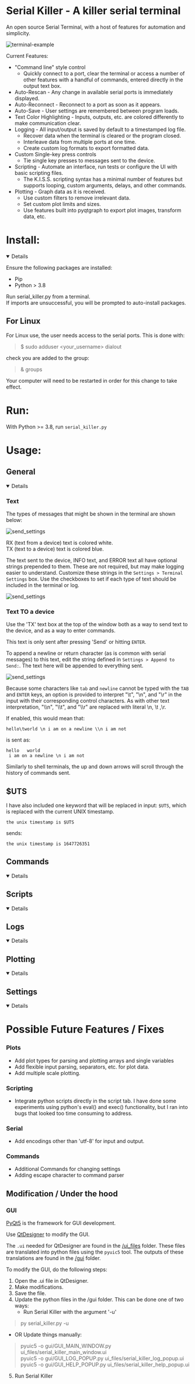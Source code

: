 # Serial Killer - A killer serial terminal
An open source Serial Terminal, with a host of features for automation and simplicity. 


![terminal-example](img/example.png)

Current Features:
- "Command line" style control
  -  Quickly connect to a port, clear the terminal or access a number of other features with a handful of commands, entered directly in the output text box. 
- Auto-Rescan - Any change in available serial ports is immediately displayed.
- Auto-Reconnect - Reconnect to a port as soon as it appears. 
- Auto-Save - User settings are remembered between program loads.
- Text Color Highlighting - Inputs, outputs, etc. are colored differently to make communication clear. 
- Logging - All input/output is saved by default to a timestamped log file.
  - Recover data when the terminal is cleared or the program closed. 
  - Interleave data from multiple ports at one time. 
  - Create custom log formats to export formatted data.
- Custom Single-key press controls
  - Tie single key presses to messages sent to the device. 
- Scripting - Automate an interface, run tests or configure the UI with basic scripting files.
  - The K.I.S.S. scripting syntax has a minimal number of features but supports looping, custom arguments, delays, and other commands. 
- Plotting - Graph data as it is received. 
  - Use custom filters to remove irrelevant data. 
  - Set custom plot limits and sizes. 
  - Use features built into pyqtgraph to export plot images, transform data, etc. 

# Install: 

<details open>


Ensure the following packages are installed:
- Pip 
- Python > 3.8

Run serial_killer.py from a terminal.  
If imports are unsuccessful, you will be prompted to auto-install packages.  

## For Linux
For Linux use, the user needs access to the serial ports. This is done with:

> $ sudo adduser <your_username> dialout

check you are added to the group: 

> & groups 

Your computer will need to be restarted in order for this change to take effect.

</details>

# Run: 

With Python >= 3.8, run `serial_killer.py`  

# Usage:

## General

<details open>


### Text 
The types of messages that might be shown in the terminal are shown below: 

![send_settings](img/text.PNG)

RX (text from a device) text is colored white.  
TX (text to a device) text is colored blue. 

The text sent to the device, INFO text, and ERROR text all have optional strings prepended to them. These are not required, but may make logging easier to understand. Customize these strings in the `Settings > Terminal Settings` box. Use the checkboxes to set if each type of text should be included in the terminal or log. 

![send_settings](img/terminal-settings.PNG)



### Text TO a device
Use the 'TX' text box at the top of the window both as a way to send text to the device, and as a way to enter commands. 

This text is only sent after pressing 'Send' or hitting `ENTER`. 

To append a newline or return character (as is common with serial messages) to this text, edit the string defined in `Settings > Append to Send:`. The text here will be appended to everything sent. 

![send_settings](img/send-settings.PNG)

Because some characters like `tab` and `newline` cannot be typed with the `TAB` and `ENTER` keys, an option is provided to interpret "\t", "\n", and "\r" in the input with their corresponding control characters. As with other text interpretation, "\\\n", "\\\t", and "\\\r" are replaced with literal \n, \t ,\r. 

If enabled, this would mean that:
```
hello\tworld \n i am on a newline \\n i am not
```
is sent as:
```
hello   world 
 i am on a newline \n i am not
```

Similarly to shell terminals, the up and down arrows will scroll through the history of commands sent. 

## $UTS

I have also included one keyword that will be replaced in input: `$UTS`, which is replaced with the current UNIX timestamp. 

```
the unix timestamp is $UTS
```
sends:
```
the unix timestamp is 1647726351
```

</details>

## Commands

<details open>
</details>

## Scripts

<details open>
</details>

## Logs

<details open>
</details>

## Plotting

<details open>
</details>

## Settings

<details open>
</details>




# Possible Future Features / Fixes

### Plots
- Add plot types for parsing and plotting arrays and single variables
- Add flexible input parsing, separators, etc. for plot data. 
- Add multiple scale plotting. 

### Scripting 
- Integrate python scripts directly in the script tab. I have done some experiments using python's eval() and exec() functionality, but I ran into bugs that looked too time consuming to address.  

### Serial
- Add encodings other than 'utf-8' for input and output.

### Commands 
- Additional Commands for changing settings
- Adding escape character to command parser

## Modification / Under the hood

### GUI

[PyQt5](https://pypi.org/project/PyQt5/) is the framework for GUI development. 

Use [QtDesigner](https://doc.qt.io/qt-5/qtdesigner-manual.html) to modify the GUI. 

The `.ui` needed for QtDesigner are found in the [/ui_files](/ui_files) folder. These files are translated into python files using the `pyuic5` tool. The outputs of these translations are found in the [/gui](/gui/) folder. 

To modify the GUI, do the following steps:

1. Open the .ui file in QtDesigner. 
2. Make modifications.
3. Save the file.
4. Update the python files in the /gui folder. This can be done one of two ways:
   - Run Serial Killer with the argument '-u'
> py serial_killer.py -u
   - OR Update things manually:
> pyuic5 -o gui/GUI_MAIN_WINDOW.py ui_files/serial_killer_main_window.ui   
> pyuic5 -o gui/GUI_LOG_POPUP.py ui_files/serial_killer_log_popup.ui   
> pyuic5 -o gui/GUI_HELP_POPUP.py ui_files/serial_killer_help_popup.ui   
5. Run Serial Killer 

